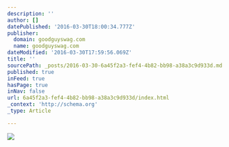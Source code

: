 ```yaml
---
description: ''
author: []
datePublished: '2016-03-30T18:00:34.777Z'
publisher:
  domain: goodguyswag.com
  name: goodguyswag.com
dateModified: '2016-03-30T17:59:56.069Z'
title: ''
sourcePath: _posts/2016-03-30-6a45f2a3-fef4-4b82-bb98-a38a3c9d933d.md
published: true
inFeed: true
hasPage: true
inNav: false
url: 6a45f2a3-fef4-4b82-bb98-a38a3c9d933d/index.html
_context: 'http://schema.org'
_type: Article

---
```

![](http://goodguyswag.com/wp-content/uploads/2016/03/image-6-e1459360024451.jpeg)